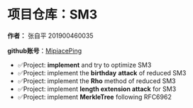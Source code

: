 # 项目仓库：SM3

**作者：** 张自平 201900460035

**github账号**：[MipiacePing](https://github.com/MipiacePing)

- ✅Project: **implement**  and try to optimize SM3
- ✅Project: implement the  **birthday** **attack** of reduced SM3
- ✅Project: implement the **Rho** method of reduced SM3
- ✅Project: implement **length extension attack** for SM3
- ✅Project: implement **MerkleTree** following RFC6962

